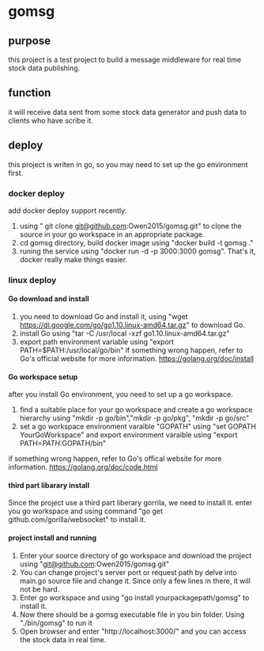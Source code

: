 # gomsg

## purpose
this project is a test project to build a message middleware for real time stock data publishing.

## function
it will receive data sent from some stock data generator and push data to clients who have scribe it.

## deploy
this project is writen in go, so  you may need to set up the go environment first.

### docker deploy
add docker deploy support recently.
1. using " git clone git@github.com:Owen2015/gomsg.git" to clone the source in your go workspace in an appropriate package.
2. cd gomsg directory, build docker image using "docker build -t gomsg ."
3. runing the service using "docker run -d -p 3000:3000 gomsg".
That's it, docker really make things easier.

###  linux deploy
#### Go download and install
1. you need to download Go and install it, using "wget https://dl.google.com/go/go1.10.linux-amd64.tar.gz" to download Go.
2. install Go using "tar -C /usr/local -xzf go1.10.linux-amd64.tar.gz"
3. export path environment variable using "export PATH=$PATH:/usr/local/go/bin"
if something wrong happen, refer to Go's official website for more information. 
https://golang.org/doc/install

#### Go workspace setup
after you install Go environment, you need to set up a go workspace.
1. find a suitable place for your go workspace and create a go workspace hierarchy using "mkdir -p go/bin","mkdir -p go/pkg", "mkdir -p go/src"
2. set a go workspace environment varaible "GOPATH" using "set GOPATH YourGoWorkspace" and export environment varaible using "export PATH=$PATH:$GOPATH/bin"


if something wrong happen, refer to Go's offical website for more information.
https://golang.org/doc/code.html

#### third part libarary install
Since the project use a third part liberary gorrila, we need to install it.
enter you go workspace and using command "go get github.com/gorilla/websocket" to install it.

#### project install and running
1. Enter your source directory of go workspace and download the project using "git@github.com:Owen2015/gomsg.git"
2. You can change project's server port or request path by delve into main.go source file and change it. Since only a few lines in there, it will not be hard.
3. Enter go workspace and using "go install yourpackagepath/gomsg" to install it.
4. Now there should be a gomsg executable file in you bin folder. Using "./bin/gomsg" to run it
5. Open browser and enter "http://localhost:3000/" and you can access the stock data in real time.


